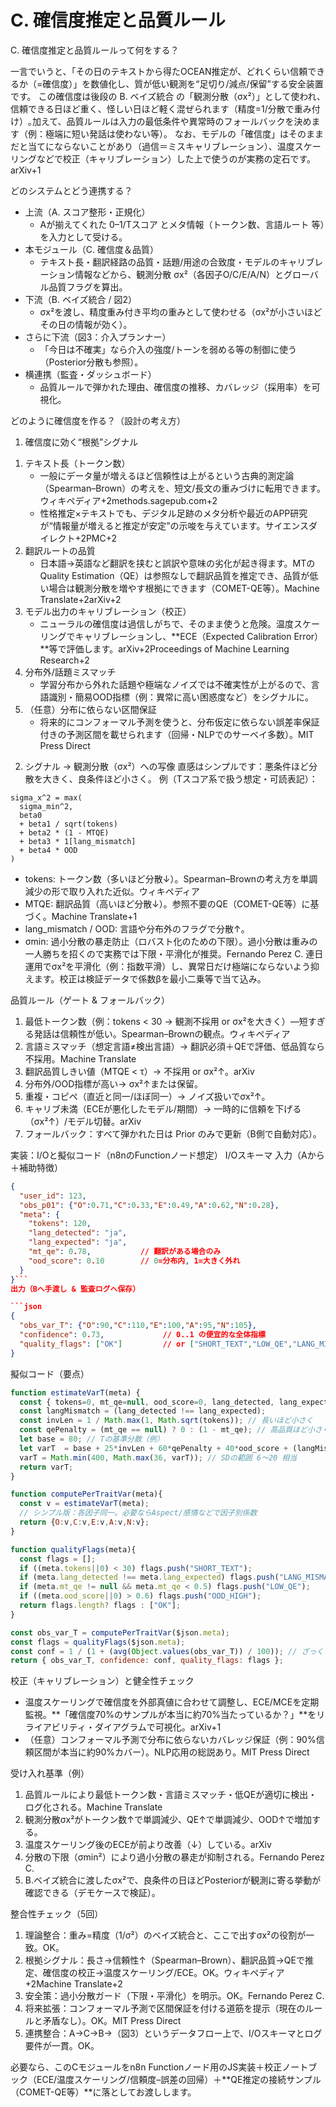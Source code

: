 # C. 確信度推定と品質ルール 

C. 確信度推定と品質ルールって何をする？

一言でいうと、「その日のテキストから得たOCEAN推定が、どれくらい信頼できるか（=確信度）」を数値化し、質が低い観測を“足切り/減点/保留”する安全装置です。 この確信度は後段の B. ベイズ統合 の「観測分散（σx²）」として使われ、信頼できる日ほど重く、怪しい日ほど軽く混ぜられます（精度=1/分散で重み付け）｡加えて、品質ルールは入力の最低条件や異常時のフォールバックを決めます（例：極端に短い発話は使わない等）。
なお、モデルの「確信度」はそのままだと当てにならないことがあり（過信＝ミスキャリブレーション）、温度スケーリングなどで校正（キャリブレーション）した上で使うのが実務の定石です。arXiv+1

どのシステムとどう連携する？
* 上流（A. スコア整形・正規化）
    * Aが揃えてくれた 0–1/Tスコア とメタ情報（トークン数、言語ルート 等）を入力として受ける。
* 本モジュール（C. 確信度＆品質）
    * テキスト長・翻訳経路の品質・話題/用途の合致度・モデルのキャリブレーション情報などから、観測分散 σx²（各因子O/C/E/A/N）とグローバル品質フラグを算出。
* 下流（B. ベイズ統合 / 図2）
    * σx²を渡し、精度重み付き平均の重みとして使わせる（σx²が小さいほどその日の情報が効く）。
* さらに下流（図3：介入プランナー）
    * 「今日は不確実」なら介入の強度/トーンを弱める等の制御に使う（Posterior分散も参照）。
* 横連携（監査・ダッシュボード）
    * 品質ルールで弾かれた理由、確信度の推移、カバレッジ（採用率）を可視化。

どのように確信度を作る？（設計の考え方）
1) 確信度に効く“根拠”シグナル
1. テキスト長（トークン数）
    * 一般にデータ量が増えるほど信頼性は上がるという古典的測定論（Spearman–Brown）の考えを、短文/長文の重みづけに転用できます。ウィキペディア+2methods.sagepub.com+2
    * 性格推定×テキストでも、デジタル足跡のメタ分析や最近のAPP研究が“情報量が増えると推定が安定”の示唆を与えています。サイエンスダイレクト+2PMC+2
2. 翻訳ルートの品質
    * 日本語→英語など翻訳を挟むと誤訳や意味の劣化が起き得ます。MTのQuality Estimation（QE）は参照なしで翻訳品質を推定でき、品質が低い場合は観測分散を増やす根拠にできます（COMET-QE等）。Machine Translate+2arXiv+2
3. モデル出力のキャリブレーション（校正）
    * ニューラルの確信度は過信しがちで、そのまま使うと危険。温度スケーリングでキャリブレーションし、**ECE（Expected Calibration Error）**等で評価します。arXiv+2Proceedings of Machine Learning Research+2
4. 分布外/話題ミスマッチ
    * 学習分布から外れた話題や極端なノイズでは不確実性が上がるので、言語識別・簡易OOD指標（例：異常に高い困惑度など）をシグナルに。
5. （任意）分布に依らない区間保証
    * 将来的にコンフォーマル予測を使うと、分布仮定に依らない誤差率保証付きの予測区間を載せられます（回帰・NLPでのサーベイ多数）。MIT Press Direct
2) シグナル → 観測分散（σx²）への写像
直感はシンプルです：悪条件ほど分散を大きく、良条件ほど小さく。
例（Tスコア系で扱う想定・可読表記）：

```text
sigma_x^2 = max(
  sigma_min^2,
  beta0
  + beta1 / sqrt(tokens)
  + beta2 * (1 - MTQE)
  + beta3 * 1[lang_mismatch]
  + beta4 * OOD
)
```
* tokens: トークン数（多いほど分散↓）。Spearman–Brownの考え方を単調減少の形で取り入れた近似。ウィキペディア
* MTQE: 翻訳品質（高いほど分散↓）。参照不要のQE（COMET-QE等）に基づく。Machine Translate+1
* lang_mismatch / OOD: 言語や分布外のフラグで分散↑。
* σmin: 過小分散の暴走防止（ロバスト化のための下限）。過小分散は重みの一人勝ちを招くので実務では下限・平滑化が推奨。Fernando Perez C.
連日運用でσx²を平滑化（例：指数平滑）し、異常日だけ極端にならないよう抑えます。校正は検証データで係数βを最小二乗等で当て込み。

品質ルール（ゲート & フォールバック）
1. 最低トークン数（例：tokens < 30 → 観測不採用 or σx²を大きく）—短すぎる発話は信頼性が低い。Spearman–Brownの観点。ウィキペディア
2. 言語ミスマッチ（想定言語≠検出言語）→ 翻訳必須＋QEで評価、低品質なら不採用。Machine Translate
3. 翻訳品質しきい値（MTQE < τ）→ 不採用 or σx²↑。arXiv
4. 分布外/OOD指標が高い→ σx²↑または保留。
5. 重複・コピペ（直近と同一/ほぼ同一）→ ノイズ扱いでσx²↑。
6. キャリブ未満（ECEが悪化したモデル/期間）→ 一時的に信頼を下げる（σx²↑）/モデル切替。arXiv
7. フォールバック：すべて弾かれた日は Prior のみで更新（B側で自動対応）。

実装：I/Oと擬似コード（n8nのFunctionノード想定）
I/Oスキーマ
入力（Aから＋補助特徴）

```json
{
  "user_id": 123,
  "obs_p01": {"O":0.71,"C":0.33,"E":0.49,"A":0.62,"N":0.28},
  "meta": {
    "tokens": 120,
    "lang_detected": "ja",
    "lang_expected": "ja",
    "mt_qe": 0.78,           // 翻訳がある場合のみ
    "ood_score": 0.10        // 0=分布内, 1=大きく外れ
  }
}```
出力（Bへ手渡し & 監査ログへ保存）

```json
{
  "obs_var_T": {"O":90,"C":110,"E":100,"A":95,"N":105},
  "confidence": 0.73,             // 0..1 の便宜的な全体指標
  "quality_flags": ["OK"]         // or ["SHORT_TEXT","LOW_QE","LANG_MISMATCH"]
}
```
擬似コード（要点）

```js
function estimateVarT(meta) {
  const { tokens=0, mt_qe=null, ood_score=0, lang_detected, lang_expected } = meta;
  const langMismatch = (lang_detected !== lang_expected);
  const invLen = 1 / Math.max(1, Math.sqrt(tokens)); // 長いほど小さく
  const qePenalty = (mt_qe == null) ? 0 : (1 - mt_qe); // 高品質ほど小さく
  let base = 80; // Tの基準分散（例）
  let varT  = base + 25*invLen + 60*qePenalty + 40*ood_score + (langMismatch?40:0);
  varT = Math.min(400, Math.max(36, varT)); // SDの範囲 6〜20 相当
  return varT;
}

function computePerTraitVar(meta){
  const v = estimateVarT(meta);
  // シンプル版：各因子同一。必要ならAspect/感情などで因子別係数
  return {O:v,C:v,E:v,A:v,N:v};
}

function qualityFlags(meta){
  const flags = [];
  if ((meta.tokens||0) < 30) flags.push("SHORT_TEXT");
  if (meta.lang_detected !== meta.lang_expected) flags.push("LANG_MISMATCH");
  if (meta.mt_qe != null && meta.mt_qe < 0.5) flags.push("LOW_QE");
  if ((meta.ood_score||0) > 0.6) flags.push("OOD_HIGH");
  return flags.length? flags : ["OK"];
}

const obs_var_T = computePerTraitVar($json.meta);
const flags = qualityFlags($json.meta);
const conf = 1 / (1 + (avg(Object.values(obs_var_T)) / 100)); // ざっくり指標
return { obs_var_T, confidence: conf, quality_flags: flags };
```

校正（キャリブレーション）と健全性チェック
* 温度スケーリングで確信度を外部真値に合わせて調整し、ECE/MCEを定期監視。**「確信度70%のサンプルが本当に約70%当たっているか？」**をリライアビリティ・ダイアグラムで可視化。arXiv+1
* （任意）コンフォーマル予測で分布に依らないカバレッジ保証（例：90%信頼区間が本当に約90%カバー）。NLP応用の総説あり。MIT Press Direct

受け入れ基準（例）
1. 品質ルールにより最低トークン数・言語ミスマッチ・低QEが適切に検出・ログ化される。Machine Translate
2. 観測分散σx²がトークン数↑で単調減少、QE↑で単調減少、OOD↑で増加する。
3. 温度スケーリング後のECEが前より改善（↓）している。arXiv
4. 分散の下限（σmin²）により過小分散の暴走が抑制される。Fernando Perez C.
5. B.ベイズ統合に渡したσx²で、良条件の日ほどPosteriorが観測に寄る挙動が確認できる（デモケースで検証）。

整合性チェック（5回）
1. 理論整合：重み=精度（1/σ²）のベイズ統合と、ここで出すσx²の役割が一致。OK。
2. 根拠シグナル：長さ→信頼性↑（Spearman–Brown）、翻訳品質→QEで推定、確信度の校正→温度スケーリング/ECE。OK。ウィキペディア+2Machine Translate+2
3. 安全策：過小分散ガード（下限・平滑化）を明示。OK。Fernando Perez C.
4. 将来拡張：コンフォーマル予測で区間保証を付ける道筋を提示（現在のルールと矛盾なし）。OK。MIT Press Direct
5. 連携整合：A→C→B→（図3）というデータフロー上で、I/Oスキーマとログ要件が一貫。OK。

必要なら、このCモジュールをn8n Functionノード用のJS実装＋校正ノートブック（ECE/温度スケーリング/信頼度–誤差の回帰）＋**QE推定の接続サンプル（COMET-QE等）**に落としてお渡しします。
